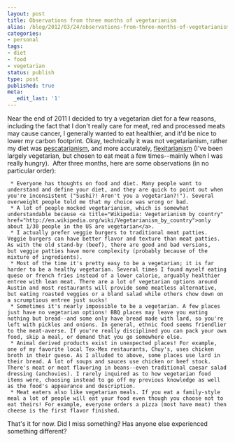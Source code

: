 ```yaml
---
layout: post
title: Observations from three months of vegetarianism
alias: /blog/2012/03/24/observations-from-three-months-of-vegetarianism/
categories:
- personal
tags:
- diet
- food
- vegetarian
status: publish
type: post
published: true
meta:
  _edit_last: '1'
---
```

Near the end of 2011 I decided to try a vegetarian diet for a few reasons, including the fact that I don't really care for meat, red and processed meats may cause cancer, I generally wanted to eat healthier, and it'd be nice to lower my carbon footprint. Okay, technically it was not vegetarianism, rather my diet was <a title="Wikipedia: Pescetarianism" href="http://en.wikipedia.org/wiki/Pescetarianism">pescatarianism</a>, and more accurately, <a title="Wikipedia: Flexitarianism" href="http://en.wikipedia.org/wiki/Semi-vegetarianism">flexitarianism</a> (I've been largely vegetarian, but chosen to eat meat a few times--mainly when I was really hungry).  After three months, here are some observations (in no particular order):

	 * Everyone has thoughts on food and diet. Many people want to understand and define your diet, and they are quick to point out when you're inconsistent ("Sushi?! Aren't you a vegetarian?!"). Several overweight people told me that my choice was wrong or bad.
	 * A lot of people mocked vegetarianism, which is somewhat understandable because <a title="Wikipedia: Vegetarianism by country" href="http://en.wikipedia.org/wiki/Vegetarianism_by_country">only about 1/30 people in the US are vegetarian</a>.
	 * I actually prefer veggie burgers to traditional meat patties. Veggie burgers can have better flavor and texture than meat patties. As with the old stand-by (beef), there are good and bad versions, but veggie patties have more complexity (probably because of the mixture of ingredients).
	 * Most of the time it's pretty easy to be a vegetarian; it is far harder to be a healthy vegetarian. Several times I found myself eating queso or french fries instead of a lower calorie, arguably healthier entree with lean meat. There are a lot of vegetarian options around Austin and most restaurants will provide some meatless alternative, but eating roasted veggies or a bland salad while others chow down on a scrumptious entree just sucks!
	 * Sometimes it's nearly impossible to be a vegetarian. A few places just have no vegetarian options! BBQ places may leave you eating nothing but bread--and some only have bread made with lard, so you're left with pickles and onions. In general, ethnic food seems friendlier to the meat-averse. If you're really disciplined you can pack your own food, skip a meal, or demand that you go somewhere else.
	 * Animal derived products exist in unexpected places! For example, one of my favorite local Tex-Mex restaurants, Chuy's, uses chicken broth in their queso. As I alluded to above, some places use lard in their bread. A lot of soups and sauces use chicken or beef stock. There's meat or meat flavoring in beans--even traditional caesar salad dressing (anchovies). I rarely inquired as to how vegetarian food items were, choosing instead to go off my previous knowledge as well as the food's appearance and description.
	 * Meat eaters also like vegetarian meals. If you eat a family-style meal a lot of people will eat your food even though you choose not to eat theirs! For example, everyone orders a pizza (most have meat) then cheese is the first flavor finished.

That's it for now. Did I miss something? Has anyone else experienced something different?
